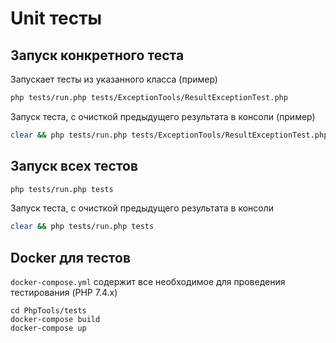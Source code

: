 # Unit тесты

## Запуск конкретного теста

Запускает тесты из указанного класса (пример)
```bash
php tests/run.php tests/ExceptionTools/ResultExceptionTest.php
```

Запуск теста, с очисткой предыдущего результата в консоли (пример)
```bash
clear && php tests/run.php tests/ExceptionTools/ResultExceptionTest.php
```

## Запуск всех тестов

```bash
php tests/run.php tests
```

Запуск теста, с очисткой предыдущего результата в консоли
```bash
clear && php tests/run.php tests
```

## Docker для тестов

`docker-compose.yml` содержит все необходимое для проведения тестирования (PHP 7.4.x)

```
cd PhpTools/tests
docker-compose build
docker-compose up
```
